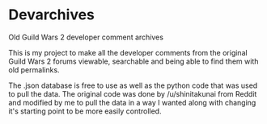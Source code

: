 # Devarchives
Old Guild Wars 2 developer comment archives

This is my project to make all the developer comments from the original Guild Wars 2 forums viewable, searchable and being able to find them with old permalinks.

The .json database is free to use as well as the python code that was used to pull the data. The original code was done by /u/shinitakunai from Reddit and modified by me to pull the data in a way I wanted along with changing it's starting point to be more easily controlled.
